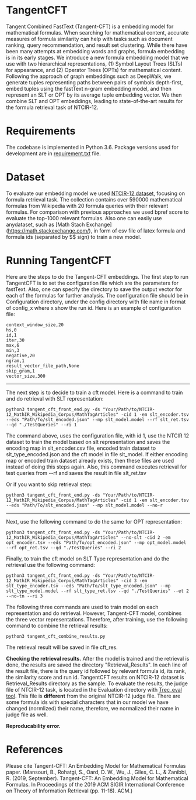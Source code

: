 # TangentCFT
Tangent Combined FastText (Tangent-CFT) is a embedding model for mathematical formulas. When searching for mathematical content, accurate measures of formula similarity can help with tasks such as document ranking, query recommendation, and result set clustering. While there have been many attempts at embedding words and graphs, formula embedding is in its early stages. 
We introduce a new formula embedding model that we use with two hierarchical representations, (1) Symbol Layout Trees (SLTs) for appearance, and (2) Operator Trees (OPTs) for mathematical content. Following the approach of graph embeddings such as DeepWalk, we generate tuples representing paths between pairs of symbols depth-first, embed tuples using the fastText n-gram embedding model, and then represent an SLT or OPT by its average tuple embedding vector. We then combine SLT and OPT embeddings, leading to state-of-the-art results for the formula retrieval task of NTCIR-12.

# Requirements
The codebase is implemented in Python 3.6. Package versions used for development are in [requirement.txt](https://github.com/BehroozMansouri/TangentCFT/blob/master/requirements.txt) file.

# Dataset
To evaluate our embedding model we used [NTCIR-12 dataset](https://www.cs.rit.edu/~rlaz/NTCIR-12_MathIR_Wikipedia_Corpus.zip), focusing on formula retrieval task. The collection contains over 590000 mathematical formulas from Wikipedia with 20 formula queries with their relevant formulas. For comparison with previous approaches we used bpref score to evaluate the top-1000 relevant formulas. 
Also one can easily use anydataset, such as [Math Stach Exchange] (https://math.stackexchange.com/), in form of csv file of latex formula and formula ids (separated by $$ sign) to train a new model. 

# Running TangentCFT
Here are the steps to do the Tangent-CFT embeddings. 
The first step to run TangentCFT is to set the configuration file which are the parameters for fastText. Also, one can specify the directory to save the output vector for each of the formulas for further analysis. The configuration file should be in Configuration directory, under the config directory with file name in format of config_x where x show the run id. Here is an example of configuration file:
```
context_window_size,20
hs,0
id,1
iter,30
max,6
min,3
negative,20
ngram,1
result_vector_file_path,None
skip_gram,1
vector_size,300
```
---
The next step is to decide to train a cft model. Here is a command to train and do retrieval with SLT representation:
```shell
python3 tangent_cft_front_end.py -ds "Your/Path/to/NTCIR-12_MathIR_Wikipedia_Corpus/MathTagArticles" -cid 1 -em slt_encoder.tsv --eds "Path/To/slt_encoded.json" --mp slt_model.model --rf slt_ret.tsv --qd "./TestQueries" --ri 1 
```
The command above, uses the configuration file, with id 1, use the NTCIR 12 dataset to train the model based on slt representation and saves the encoding map in slt_encoder.csv file, encoded train dataset to slt_type_encoded.json and the cft model in file slt_model. 
If either encoding map or encoded train dataset already exists, then these files are used instead of doing this steps again.
Also, this command executes retrieval for test queries from --rf and saves the result in file slt_ret.tsv 

Or if you want to skip retrieval step:
```shell
python3 tangent_cft_front_end.py -ds "Your/Path/to/NTCIR-12_MathIR_Wikipedia_Corpus/MathTagArticles" -cid 1 -em slt_encoder.tsv --eds "Path/To/slt_encoded.json" --mp slt_model.model --no-r 
```
---
Next, use the following command to do the same for OPT representation:
```shell
python3 tangent_cft_front_end.py -ds "Your/Path/to/NTCIR-12_MathIR_Wikipedia_Corpus/MathTagArticles" --no-slt -cid 2 -em opt_encoder.tsv --eds "Path/To/opt_encoded.json" --mp opt_model.model --rf opt_ret.tsv --qd "./TestQueries" --ri 2 
```
Finally, to train the cft model on SLT Type representation and do the retrieval use the following command:
```shell
python3 tangent_cft_front_end.py -ds "Your/Path/to/NTCIR-12_MathIR_Wikipedia_Corpus/MathTagArticles" -cid 3 -em slt_type_encoder.tsv --eds "Path/To/slt_type_encoded.json" --mp slt_type_model.model --rf slt_type_ret.tsv --qd "./TestQueries" --et 2 --no-tn --ri 3 
```

The following three commands are used to train model on each representation and do retrieval. However, Tangent-CFT model, combines the three vector representations. Therefore, after training, use the following command to combine the retrieval results:
```
python3 tangent_cft_combine_results.py
```
The retrieval result will be saved in file cft_res.

**Checking the retrieval results.** After the model is trained and the retrieval is done, the results are saved the directory "Retrieval_Results". In each line of the result file, there is the query id followed by relevant formula id, its rank, the similarity score and run id. TangentCFT results on NTCIR-12 dataset is Retrieval_Results directory as the sample. To evaluate the results, the judge file of NTCIR-12 task, is located in the Evaluation directory with [Trec_eval tool](https://trec.nist.gov/trec_eval/). This file is **different** from the original NTCIR-12 judge file. There are some formula ids with special characters that in our model we have changed (normlized) their name, therefore, we normalized their name in judge file as well.

**Reproducability error.**
# References
Please cite Tangent-CFT: An Embedding Model for Mathematical Formulas paper. (Mansouri, B., Rohatgi, S., Oard, D. W., Wu, J., Giles, C. L., & Zanibbi, R. (2019, September). Tangent-CFT: An Embedding Model for Mathematical Formulas. In Proceedings of the 2019 ACM SIGIR International Conference on Theory of Information Retrieval (pp. 11-18). ACM.)
